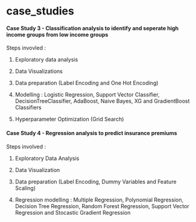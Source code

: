 # case_studies

#### Case Study 3 - Classification analysis to identify and seperate high income groups from low income groups

Steps invovled :

1) Exploratory data analysis

2) Data Visualizations

3) Data preparation (Label Encoding and One Hot Encoding)

4) Modelling : Logistic Regression, Support Vector Classifier, DecisionTreeClassifier, AdaBoost, Naive Bayes, XG and GradientBoost Classifiers

5) Hyperparameter Optimization (Grid Search)

#### Case Study 4 - Regression analysis to predict insurance premiums

Steps involved :

1) Exploratory Data Analysis

2) Data Visualization

3) Data preparation (Label Encoding, Dummy Variables and Feature Scaling)

4) Regression modelling : Multiple Regression, Polynomial Regression, Decision Tree Regression, Random Forest Regression, Support Vector Regression and Stocastic Gradient Regression

